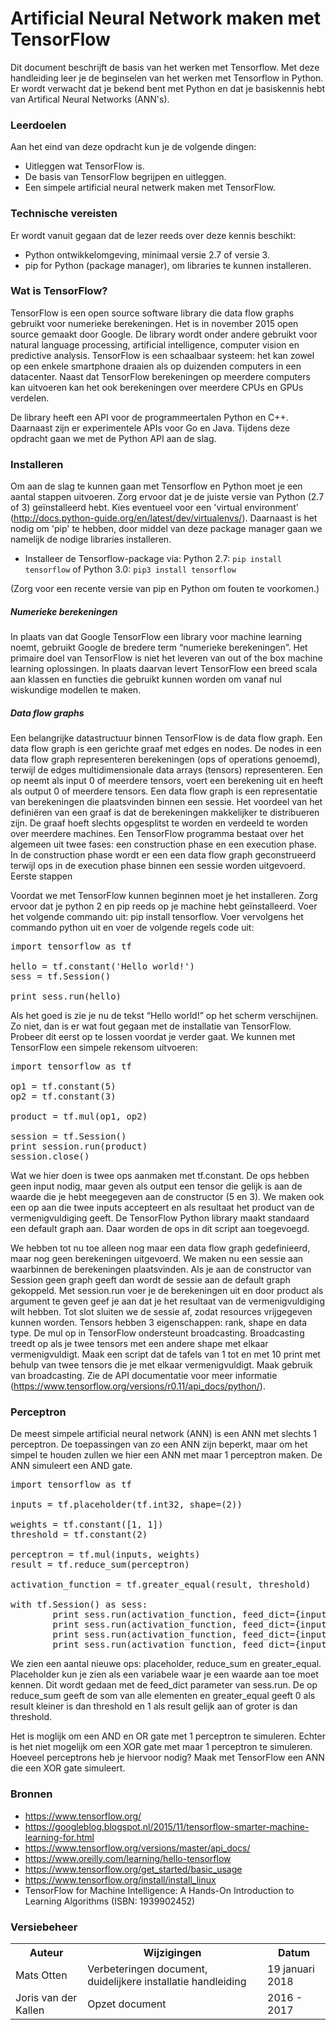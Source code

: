 # Artificial Neural Network maken met TensorFlow

Dit document beschrijft de basis van het werken met Tensorflow. Met deze handleiding leer je de
beginselen van het werken met Tensorflow in Python. Er wordt verwacht dat je bekend bent met Python en dat je 
basiskennis hebt van Artifical Neural Networks (ANN's).

### Leerdoelen
Aan het eind van deze opdracht kun je de volgende dingen:
* Uitleggen wat TensorFlow is.
* De basis van TensorFlow begrijpen en uitleggen.
* Een simpele artificial neural netwerk maken met TensorFlow.


### Technische vereisten
Er wordt vanuit gegaan dat de lezer reeds over deze kennis beschikt:
* Python ontwikkelomgeving, minimaal versie 2.7 of versie 3.
* pip for Python (package manager), om libraries te kunnen installeren.


### Wat is TensorFlow?
TensorFlow is een open source software library die data flow graphs gebruikt voor numerieke berekeningen. Het is in 
november 2015 open source gemaakt door Google. De library wordt onder andere gebruikt voor natural language processing, 
artificial intelligence, computer vision en predictive analysis. TensorFlow is een schaalbaar systeem: het kan zowel op 
een enkele smartphone draaien als op duizenden computers in een datacenter. Naast dat TensorFlow berekeningen op meerdere 
computers kan uitvoeren kan het ook berekeningen over meerdere CPUs en GPUs verdelen.

De library heeft een API voor de programmeertalen Python en C++. Daarnaast zijn er experimentele APIs voor Go en Java. 
Tijdens deze opdracht gaan we met de Python API aan de slag.

### Installeren

Om aan de slag te kunnen gaan met Tensorflow en Python moet je een aantal stappen uitvoeren. Zorg ervoor dat je de juiste
versie van Python (2.7 of 3) geïnstalleerd hebt. Kies eventueel voor een 'virtual environment' 
(http://docs.python-guide.org/en/latest/dev/virtualenvs/). Daarnaast is het nodig om 'pip' te hebben, door middel van 
deze package manager gaan we namelijk de nodige libraries installeren.

* Installeer de Tensorflow-package via: 
	Python 2.7: ```pip install tensorflow```
	of
	Python 3.0: ```pip3 install tensorflow```

(Zorg voor een recente versie van pip en Python om fouten te voorkomen.)


##### Numerieke berekeningen
In plaats van dat Google TensorFlow een library voor machine learning noemt, gebruikt Google de bredere term “numerieke 
berekeningen”. Het primaire doel van TensorFlow is niet het leveren van out of the box machine learning oplossingen. In 
plaats daarvan levert TensorFlow een breed scala aan klassen en functies die gebruikt kunnen worden om vanaf nul 
wiskundige modellen te maken.

##### Data flow graphs
Een belangrijke datastructuur binnen TensorFlow is de data flow graph. Een data flow graph is een gerichte graaf met 
edges en nodes. De nodes in een data flow graph representeren berekeningen (ops of operations genoemd), terwijl de edges 
multidimensionale data arrays (tensors) representeren. Een op neemt als input 0 of meerdere tensors, voert een 
berekening uit en heeft als output 0 of meerdere tensors. Een data flow graph is een representatie van berekeningen die 
plaatsvinden binnen een sessie.
Het voordeel van het definiëren van een graaf is dat de berekeningen makkelijker te distribueren zijn. De graaf hoeft 
slechts opgesplitst te worden en verdeeld te worden over meerdere machines.
Een TensorFlow programma bestaat over het algemeen uit twee fases: een construction phase en een execution phase. In de 
construction phase wordt er een een data flow graph geconstrueerd terwijl ops in de execution phase binnen een sessie 
worden uitgevoerd.
Eerste stappen

Voordat we met TensorFlow kunnen beginnen moet je het installeren. Zorg ervoor dat je python 2 en pip reeds op je 
machine hebt geïnstalleerd. Voer het volgende commando uit: pip install tensorflow.
Voer vervolgens het commando python uit en voer de volgende regels code uit:

<pre>
import tensorflow as tf

hello = tf.constant('Hello world!')
sess = tf.Session()

print sess.run(hello)
</pre>

Als het goed is zie je nu de tekst “Hello world!” op het scherm verschijnen. Zo niet, dan is er wat fout gegaan met de installatie van TensorFlow. Probeer dit eerst op te lossen voordat je verder gaat.
We kunnen met TensorFlow een simpele rekensom uitvoeren:
<pre>
import tensorflow as tf

op1 = tf.constant(5)
op2 = tf.constant(3)

product = tf.mul(op1, op2)

session = tf.Session()
print session.run(product)
session.close()
</pre>

Wat we hier doen is twee ops aanmaken met tf.constant. De ops hebben geen input nodig, maar geven als output een tensor 
die gelijk is aan de waarde die je hebt meegegeven aan de constructor (5 en 3). We maken ook een op aan die twee inputs 
accepteert en als resultaat het product van de vermenigvuldiging geeft. De TensorFlow Python library maakt standaard een 
default graph aan. Daar worden de ops in dit script aan toegevoegd.

We hebben tot nu toe alleen nog maar een data flow graph gedefinieerd, maar nog geen berekeningen uitgevoerd. We maken 
nu een sessie aan waarbinnen de berekeningen plaatsvinden. Als je aan de constructor van Session geen graph geeft dan 
wordt de sessie aan de default graph gekoppeld. Met session.run voer je de berekeningen uit en door product als argument 
te geven geef je aan dat je het resultaat van de vermenigvuldiging wilt hebben. Tot slot sluiten we de sessie af, zodat 
resources vrijgegeven kunnen worden.
Tensors hebben 3 eigenschappen: rank, shape en data type. De mul op in TensorFlow ondersteunt broadcasting. Broadcasting 
treedt op als je twee tensors met een andere shape met elkaar vermenigvuldigt. Maak een script dat de tafels van 1 tot 
en met 10 print met behulp van twee tensors die je met elkaar vermenigvuldigt. Maak gebruik van broadcasting. Zie de API 
documentatie voor meer informatie (https://www.tensorflow.org/versions/r0.11/api_docs/python/).


### Perceptron
De meest simpele artificial neural network (ANN) is een ANN met slechts 1 perceptron. De toepassingen van zo een ANN zijn 
beperkt, maar om het simpel te houden zullen we hier een ANN met maar 1 perceptron maken. De ANN simuleert een AND gate.
<pre>
import tensorflow as tf

inputs = tf.placeholder(tf.int32, shape=(2))

weights = tf.constant([1, 1])
threshold = tf.constant(2)

perceptron = tf.mul(inputs, weights)
result = tf.reduce_sum(perceptron)

activation_function = tf.greater_equal(result, threshold)

with tf.Session() as sess:
        print sess.run(activation_function, feed_dict={inputs: [0, 0]})
        print sess.run(activation_function, feed_dict={inputs: [1, 0]})
        print sess.run(activation_function, feed_dict={inputs: [0, 1]})
        print sess.run(activation_function, feed_dict={inputs: [1, 1]})
</pre>


We zien een aantal nieuwe ops: placeholder, reduce_sum en greater_equal. Placeholder kun je zien als een 
variabele waar je een waarde aan toe moet kennen. Dit wordt gedaan met de feed_dict parameter van sess.run. 
De op reduce_sum geeft de som van alle elementen en greater_equal geeft 0 als result kleiner is dan threshold 
en 1 als result gelijk aan of groter is dan threshold.

Het is moglijk om een AND en OR gate met 1 perceptron te simuleren. Echter is het niet mogelijk om een XOR gate met maar 
1 perceptron te simuleren. Hoeveel perceptrons heb je hiervoor nodig? Maak met TensorFlow een ANN die een XOR gate 
simuleert.


### Bronnen
* https://www.tensorflow.org/
* https://googleblog.blogspot.nl/2015/11/tensorflow-smarter-machine-learning-for.html
* https://www.tensorflow.org/versions/master/api_docs/
* https://www.oreilly.com/learning/hello-tensorflow
* https://www.tensorflow.org/get_started/basic_usage
* https://www.tensorflow.org/install/install_linux
* TensorFlow for Machine Intelligence: A Hands-On Introduction to Learning Algorithms (ISBN: 1939902452)

### Versiebeheer



<table>
	<tr>
		<th>Auteur</th>
		<th>Wijzigingen</th>
		<th>Datum</th>
	</tr>
	<tr>
		<td>Mats Otten</td>
		<td>Verbeteringen document, duidelijkere installatie handleiding</td>
		<td>19 januari 2018</td>
	</tr>
	<tr>
		<td>Joris van der Kallen</td>
		<td>Opzet document</td>
		<td>2016 - 2017</td>
	</tr>
</table>

